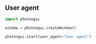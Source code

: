 ## User agent

```python
import photongui

window = photongui.createWindow()

photongui.start(user_agent="User agent")
```